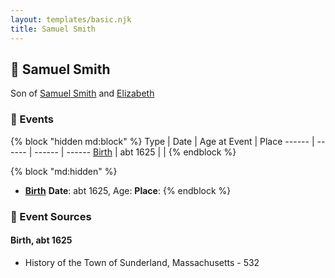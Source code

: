 ```yaml
---
layout: templates/basic.njk
title: Samuel Smith
---
```

## 🔵 Samuel Smith

Son of [Samuel Smith](/people/8/86804391) and [Elizabeth ](/people/7/71389724)

### 📆 Events

{% block "hidden md:block" %}
Type | Date | Age at Event | Place
------ | ------ | ------ | ------
[Birth](#event-event-2) | abt 1625 |  |
{% endblock %}

{% block "md:hidden" %}
- **[Birth](#event-event-2)**
**Date**: abt 1625, Age:
**Place**:
{% endblock %}

### 📰 Event Sources

#### <a id="event-event-2"></a> Birth, abt 1625
* History of the Town of Sunderland, Massachusetts  - 532